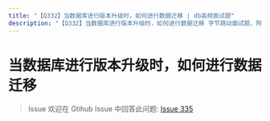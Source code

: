 ```yaml
---
title: "【Q332】当数据库进行版本升级时，如何进行数据迁移 | db高频面试题"
description: "【Q332】当数据库进行版本升级时，如何进行数据迁移 字节跳动面试题、阿里腾讯面试题、美团小米面试题。"
---
```


# 当数据库进行版本升级时，如何进行数据迁移

> Issue
> 欢迎在 Gtihub Issue 中回答此问题: [Issue 335](https://github.com/shfshanyue/Daily-Question/issues/335)
